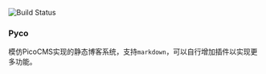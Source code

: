 ![Build Status](https://travis-ci.org/dtynn/pyco.svg)

### Pyco
模仿PicoCMS实现的静态博客系统，支持`markdown`，可以自行增加插件以实现更多功能。  